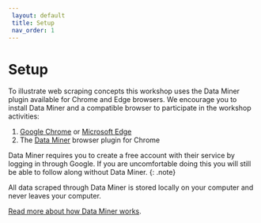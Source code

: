 ```yaml
---
 layout: default
 title: Setup
 nav_order: 1
---
```

# Setup

To illustrate web scraping concepts this workshop uses the Data Miner plugin available for Chrome and Edge browsers. We encourage you to install Data Miner and a compatible browser to participate in the workshop activities:

1. [Google Chrome](https://www.google.ca/chrome/) or [Microsoft Edge](https://www.microsoft.com/en-us/edge)
2. The [Data Miner](https://chrome.google.com/webstore/detail/data-scraper-easy-web-scr/nndknepjnldbdbepjfgmncbggmopgden) browser plugin for Chrome

Data Miner requires you to create a free account with their service by logging in through Google. If you are uncomfortable doing this you will still be able to follow along without Data Miner.
{: .note}

All data scraped through Data Miner is stored locally on your computer and never leaves your computer.

<a href="https://data-miner.io/how-it-works">Read more about how Data Miner works</a>.

